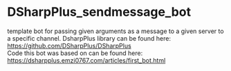 # DSharpPlus_sendmessage_bot
template bot for passing given arguments as a message to a given server to a specific channel.
DsharpPlus library can be found here: https://github.com/DSharpPlus/DSharpPlus <br />
Code this bot was based on can be found here: https://dsharpplus.emzi0767.com/articles/first_bot.html
